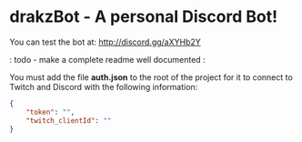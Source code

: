 # **drakzBot** - A personal Discord Bot!

You can test the bot at: http://discord.gg/aXYHb2Y

: todo - make a complete readme well documented :

You must add the file **auth.json** to the root of the project for it to connect to Twitch and Discord with the following information:

```json
{
	"token": "",
	"twitch_clientId": ""
}
```

